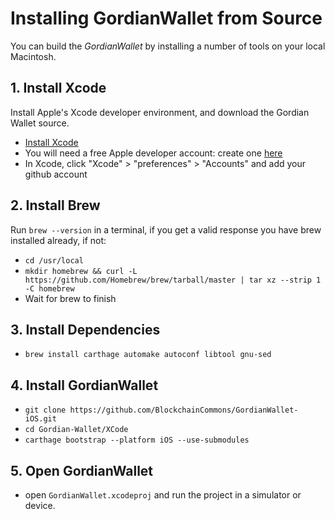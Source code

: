 # Installing GordianWallet from Source

You can build the *GordianWallet* by installing a number of tools on your local Macintosh.

## 1. Install Xcode

Install Apple's Xcode developer environment, and download the Gordian Wallet source.

- [Install Xcode](https://itunes.apple.com/id/app/xcode/id497799835?mt=12)
- You will need a free Apple developer account: create one [here](https://developer.apple.com/programs/enroll/)
- In Xcode, click "Xcode" > "preferences" > "Accounts" and add your github account

## 2. Install Brew

Run `brew --version` in a terminal, if you get a valid response you have brew installed already, if not:
- `cd /usr/local`
- `mkdir homebrew && curl -L https://github.com/Homebrew/brew/tarball/master | tar xz --strip 1 -C homebrew`
- Wait for brew to finish

## 3. Install Dependencies
- `brew install carthage automake autoconf libtool gnu-sed`

## 4. Install GordianWallet
- `git clone https://github.com/BlockchainCommons/GordianWallet-iOS.git`
- `cd Gordian-Wallet/XCode`
- `carthage bootstrap --platform iOS --use-submodules`

## 5. Open GordianWallet
- open `GordianWallet.xcodeproj` and run the project in a simulator or device.



